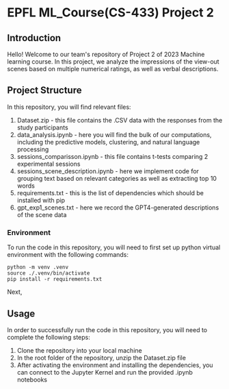 
# EPFL ML_Course(CS-433) Project 2

## Introduction

Hello! Welcome to our team's repository of Project 2 of 2023 Machine learning course. 
In this project, we analyze the impressions of the view-out scenes based on multiple numerical ratings, as well as verbal descriptions.

## Project Structure
In this repository, you will find relevant files:
1. Dataset.zip - this file contains the .CSV data with the responses from the study participants
2. data_analysis.ipynb - here you will find the bulk of our computations, including the predictive models, clustering, and natural language processing
3. sessions_comparisson.ipynb - this file contains t-tests comparing 2 experimental sessions
4. sessions_scene_description.ipynb - here we implement code for grouping text based on relevant categories as well as extracting top 10 words
5. requirements.txt - this is the list of dependencies which should be installed with pip
6. gpt_exp1_scenes.txt - here we record the GPT4-generated descriptions of the scene data

### Environment

To run the code in this repository, you will need to first set up python virtual environment with the following commands:

```
python -m venv .venv
source ./.venv/bin/activate
pip install -r requirements.txt
```

Next, 

## Usage
In order to successfully run the code in this repository, you will need to complete the following steps:

1. Clone the repository into your local machine
2. In the root folder of the repository, unzip the Dataset.zip file
2. After activating the environment and installing the dependencies, you can connect to the Jupyter Kernel and run the provided .ipynb notebooks
